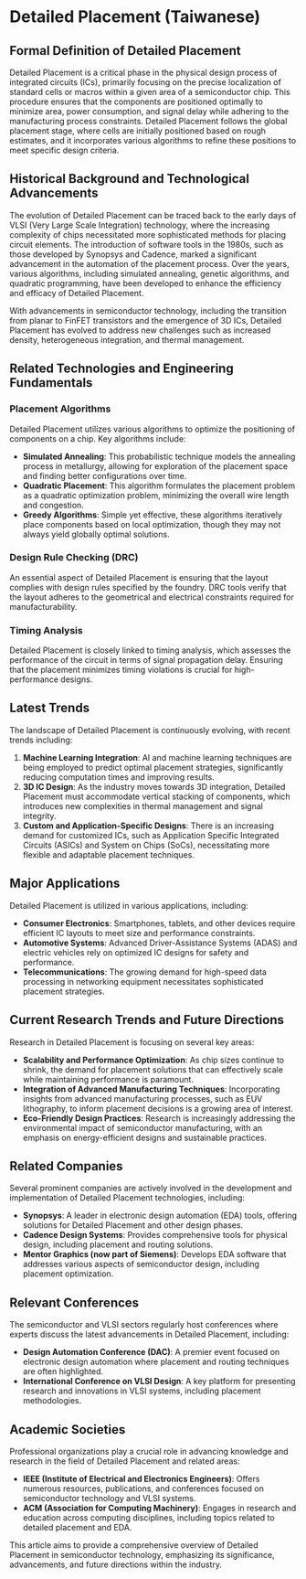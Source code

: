 # Detailed Placement (Taiwanese)

## Formal Definition of Detailed Placement

Detailed Placement is a critical phase in the physical design process of integrated circuits (ICs), primarily focusing on the precise localization of standard cells or macros within a given area of a semiconductor chip. This procedure ensures that the components are positioned optimally to minimize area, power consumption, and signal delay while adhering to the manufacturing process constraints. Detailed Placement follows the global placement stage, where cells are initially positioned based on rough estimates, and it incorporates various algorithms to refine these positions to meet specific design criteria.

## Historical Background and Technological Advancements

The evolution of Detailed Placement can be traced back to the early days of VLSI (Very Large Scale Integration) technology, where the increasing complexity of chips necessitated more sophisticated methods for placing circuit elements. The introduction of software tools in the 1980s, such as those developed by Synopsys and Cadence, marked a significant advancement in the automation of the placement process. Over the years, various algorithms, including simulated annealing, genetic algorithms, and quadratic programming, have been developed to enhance the efficiency and efficacy of Detailed Placement.

With advancements in semiconductor technology, including the transition from planar to FinFET transistors and the emergence of 3D ICs, Detailed Placement has evolved to address new challenges such as increased density, heterogeneous integration, and thermal management.

## Related Technologies and Engineering Fundamentals

### Placement Algorithms

Detailed Placement utilizes various algorithms to optimize the positioning of components on a chip. Key algorithms include:

- **Simulated Annealing**: This probabilistic technique models the annealing process in metallurgy, allowing for exploration of the placement space and finding better configurations over time.
- **Quadratic Placement**: This algorithm formulates the placement problem as a quadratic optimization problem, minimizing the overall wire length and congestion.
- **Greedy Algorithms**: Simple yet effective, these algorithms iteratively place components based on local optimization, though they may not always yield globally optimal solutions.

### Design Rule Checking (DRC)

An essential aspect of Detailed Placement is ensuring that the layout complies with design rules specified by the foundry. DRC tools verify that the layout adheres to the geometrical and electrical constraints required for manufacturability.

### Timing Analysis

Detailed Placement is closely linked to timing analysis, which assesses the performance of the circuit in terms of signal propagation delay. Ensuring that the placement minimizes timing violations is crucial for high-performance designs.

## Latest Trends

The landscape of Detailed Placement is continuously evolving, with recent trends including:

1. **Machine Learning Integration**: AI and machine learning techniques are being employed to predict optimal placement strategies, significantly reducing computation times and improving results.
2. **3D IC Design**: As the industry moves towards 3D integration, Detailed Placement must accommodate vertical stacking of components, which introduces new complexities in thermal management and signal integrity.
3. **Custom and Application-Specific Designs**: There is an increasing demand for customized ICs, such as Application Specific Integrated Circuits (ASICs) and System on Chips (SoCs), necessitating more flexible and adaptable placement techniques.

## Major Applications

Detailed Placement is utilized in various applications, including:

- **Consumer Electronics**: Smartphones, tablets, and other devices require efficient IC layouts to meet size and performance constraints.
- **Automotive Systems**: Advanced Driver-Assistance Systems (ADAS) and electric vehicles rely on optimized IC designs for safety and performance.
- **Telecommunications**: The growing demand for high-speed data processing in networking equipment necessitates sophisticated placement strategies.

## Current Research Trends and Future Directions

Research in Detailed Placement is focusing on several key areas:

- **Scalability and Performance Optimization**: As chip sizes continue to shrink, the demand for placement solutions that can effectively scale while maintaining performance is paramount.
- **Integration of Advanced Manufacturing Techniques**: Incorporating insights from advanced manufacturing processes, such as EUV lithography, to inform placement decisions is a growing area of interest.
- **Eco-Friendly Design Practices**: Research is increasingly addressing the environmental impact of semiconductor manufacturing, with an emphasis on energy-efficient designs and sustainable practices.

## Related Companies

Several prominent companies are actively involved in the development and implementation of Detailed Placement technologies, including:

- **Synopsys**: A leader in electronic design automation (EDA) tools, offering solutions for Detailed Placement and other design phases.
- **Cadence Design Systems**: Provides comprehensive tools for physical design, including placement and routing solutions.
- **Mentor Graphics (now part of Siemens)**: Develops EDA software that addresses various aspects of semiconductor design, including placement optimization.

## Relevant Conferences

The semiconductor and VLSI sectors regularly host conferences where experts discuss the latest advancements in Detailed Placement, including:

- **Design Automation Conference (DAC)**: A premier event focused on electronic design automation where placement and routing techniques are often highlighted.
- **International Conference on VLSI Design**: A key platform for presenting research and innovations in VLSI systems, including placement methodologies.

## Academic Societies

Professional organizations play a crucial role in advancing knowledge and research in the field of Detailed Placement and related areas:

- **IEEE (Institute of Electrical and Electronics Engineers)**: Offers numerous resources, publications, and conferences focused on semiconductor technology and VLSI systems.
- **ACM (Association for Computing Machinery)**: Engages in research and education across computing disciplines, including topics related to detailed placement and EDA. 

This article aims to provide a comprehensive overview of Detailed Placement in semiconductor technology, emphasizing its significance, advancements, and future directions within the industry.